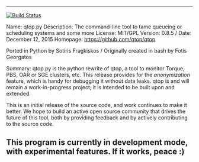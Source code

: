 ----------------------------------------------------------------------------------------

[![Build Status](https://travis-ci.org/lookfwd/qtop.svg?branch=master)](https://travis-ci.org/lookfwd/qtop)

Name: qtop.py
Description: The command-line tool to tame queueing or scheduling systems and some more
License: MIT/GPL
Version: 0.8.5 / Date: December 12, 2015
Homepage: https://github.com/qtop/qtop

Ported in Python by Sotiris Fragkiskos / Originally created in bash by Fotis Georgatos

Summary:
qtop.py is the python rewrite of qtop, a tool to monitor Torque, PBS, OAR or SGE clusters, etc.
This release provides for the *anonymization* feature, which is handy for debugging it without data leaks.
qtop is and will remain a work-in-progress project; it is intended to be built upon and extended.

This is an initial release of the source code, and work continues to make it better. 
We hope to build an active open source community that drives the future of this tool, 
both by providing feedback and by actively contributing to the source code.

This program is currently in development mode, with experimental features. If it works, peace :)
----------------------------------------------------------------------------------------
